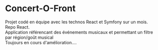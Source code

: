 # Concert-O-Front
Projet codé en équipe avec les technos React et Symfony sur un mois.<br/>
Repo React. <br/>
Application référencant des événements musicaux et permettant un filtre par région/goût musical<br/>
Toujours en cours d'amélioration....
